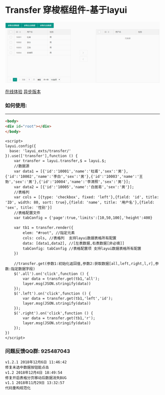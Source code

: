 # Transfer 穿梭框组件-基于layui
![2018-11-23.17.37.27-GIF1.gif](https://raw.githubusercontent.com/9499574/markdown/master/img/2018-11-23.17.37.27-GIF1.gif)

[在线体验](https://9499574.github.io/layui-transfer/)  [异步版本](https://github.com/9499574/layui-transfer-ajax)


### 如何使用:
***
```html
<body>
<div id="root"></div>
</body>
```

```script
<script>
layui.config({
  base: 'layui_exts/transfer/'
}).use(['transfer'],function () {
    var transfer = layui.transfer,$ = layui.$;
    //数据源
    var data1 = [{'id':'10001','name':'杜甫','sex':'男'},{'id':'10002','name':'李白','sex':'男'},{'id':'10003','name':'王勃','sex':'男'},{'id':'10004','name':'李清照','sex':'男'}];
    var data2 = [{'id':'10005','name':'白居易','sex':'男'}];
    //表格列
    var cols = [{type: 'checkbox', fixed: 'left'},{field: 'id', title: 'ID', width: 80, sort: true},{field: 'name', title: '用户名'},{field: 'sex', title: '性别'}]
    //表格配置文件
    var tabConfig = {'page':true,'limits':[10,50,100],'height':400}

    var tb1 = transfer.render({
        elem: "#root", //指定元素
        cols: cols, //表格列  支持layui数据表格所有配置
        data: [data1,data2], //[左表数据,右表数据[非必填]]
        tabConfig: tabConfig //表格配置项 支持layui数据表格所有配置
    })
    
    //transfer.get(参数1:初始化返回值,参数2:获取数据[all,left,right,l,r],参数:指定数据字段)
    $('.all').on('click',function () {
        var data = transfer.get(tb1,'all');
        layer.msg(JSON.stringify(data))
    });
    $('.left').on('click',function () {
        var data = transfer.get(tb1,'left','id');
        layer.msg(JSON.stringify(data))
    });
    $('.right').on('click',function () {
        var data = transfer.get(tb1,'r');
        layer.msg(JSON.stringify(data))
    });
})
</script>
```

### 问题反馈QQ群:  925487043 

```html
v1.2.1 2018年12月6日 11:46:42
修复未选中数据按钮能点击
v1.2 2018年12月4日 18:49:54
修复开启表格分页移动后数据消失BUG
v1.1 2018年11月29日 13:32:57
代码重构规范化
```



